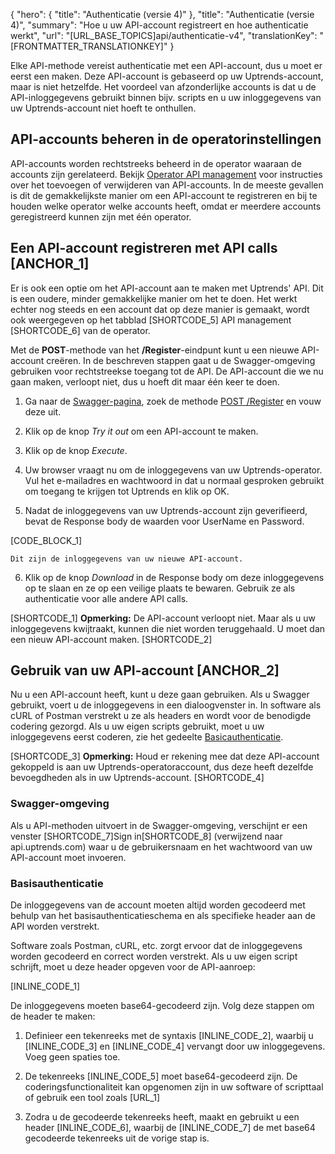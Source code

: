 {
  "hero": {
    "title": "Authenticatie (versie 4)"
  },
  "title": "Authenticatie (versie 4)",
  "summary": "Hoe u uw API-account registreert en hoe authenticatie werkt",
  "url": "[URL_BASE_TOPICS]api/authenticatie-v4",
  "translationKey": "[FRONTMATTER_TRANSLATIONKEY]"
}

Elke API-methode vereist authenticatie met een API-account, dus u moet er eerst een maken. Deze API-account is gebaseerd op uw Uptrends-account, maar is niet hetzelfde. Het voordeel van afzonderlijke accounts is dat u de API-inloggegevens gebruikt binnen bijv. scripts en u uw inloggegevens van uw Uptrends-account niet hoeft te onthullen.

## API-accounts beheren in de operatorinstellingen

API-accounts worden rechtstreeks beheerd in de operator waaraan de accounts zijn gerelateerd. Bekijk [Operator API management]([LINK_URL_1]) voor instructies over het toevoegen of verwijderen van API-accounts. In de meeste gevallen is dit de gemakkelijkste manier om een API-account te registreren en bij te houden welke operator welke accounts heeft, omdat er meerdere accounts geregistreerd kunnen zijn met één operator.

## Een API-account registreren met API calls [ANCHOR_1]

Er is ook een optie om het API-account aan te maken met Uptrends' API. Dit is een oudere, minder gemakkelijke manier om het te doen. Het werkt echter nog steeds en een account dat op deze manier is gemaakt, wordt ook weergegeven op het tabblad [SHORTCODE_5] API management [SHORTCODE_6] van de operator.

Met de **POST**-methode van het **/Register**-eindpunt kunt u een nieuwe API-account creëren. In de beschreven stappen gaat u de Swagger-omgeving gebruiken voor rechtstreekse toegang tot de API. De API-account die we nu gaan maken, verloopt niet, dus u hoeft dit maar één keer te doen.  

1.  Ga naar de [Swagger-pagina]([LINK_URL_2]), zoek de methode [POST /Register]([LINK_URL_3]) en vouw deze uit.

2.  Klik op de knop *Try it out* om een API-account te maken.

3.  Klik op de knop *Execute*.

4.  Uw browser vraagt nu om de inloggegevens van uw Uptrends-operator. Vul het e-mailadres en wachtwoord in dat u normaal gesproken gebruikt om toegang te krijgen tot Uptrends en klik op OK.

5.  Nadat de inloggegevens van uw Uptrends-account zijn geverifieerd, bevat de Response body de waarden voor UserName en Password.  

[CODE_BLOCK_1]              
      
    Dit zijn de inloggegevens van uw nieuwe API-account.

6.  Klik op de knop *Download* in de Response body om deze inloggegevens op te slaan en ze op een veilige plaats te bewaren. Gebruik ze als authenticatie voor alle andere API calls.

[SHORTCODE_1]
**Opmerking:** De API-account verloopt niet. Maar als u uw inloggegevens kwijtraakt, kunnen die niet worden teruggehaald. U moet dan een nieuw API-account maken.
[SHORTCODE_2]

## Gebruik van uw API-account [ANCHOR_2]

Nu u een API-account heeft, kunt u deze gaan gebruiken. Als u Swagger gebruikt, voert u de inloggegevens in een dialoogvenster in. In software als cURL of Postman verstrekt u ze als headers en wordt voor de benodigde codering gezorgd. Als u uw eigen scripts gebruikt, moet u uw inloggegevens eerst coderen, zie het gedeelte [Basicauthenticatie]([LINK_URL_4]).

[SHORTCODE_3]
**Opmerking:** Houd er rekening mee dat deze API-account gekoppeld is aan uw Uptrends-operatoraccount, dus deze heeft dezelfde bevoegdheden als in uw Uptrends-account.
[SHORTCODE_4]

### Swagger-omgeving

Als u API-methoden uitvoert in de Swagger-omgeving, verschijnt er een venster [SHORTCODE_7]Sign in[SHORTCODE_8] (verwijzend naar api.uptrends.com) waar u de gebruikersnaam en het wachtwoord van uw API-account moet invoeren.

### Basisauthenticatie

De inloggegevens van de account moeten altijd worden gecodeerd met behulp van het basisauthenticatieschema en als specifieke header aan de API worden verstrekt.

Software zoals Postman, cURL, etc. zorgt ervoor dat de inloggegevens worden gecodeerd en correct worden verstrekt. Als u uw eigen script schrijft, moet u deze header opgeven voor de API-aanroep:

[INLINE_CODE_1]

De inloggegevens moeten base64-gecodeerd zijn. Volg deze stappen om de header te maken:

1.  Definieer een tekenreeks met de syntaxis [INLINE_CODE_2], waarbij u [INLINE_CODE_3] en [INLINE_CODE_4] vervangt door uw inloggegevens. Voeg geen spaties toe.

2.  De tekenreeks [INLINE_CODE_5] moet base64-gecodeerd zijn. De coderingsfunctionaliteit kan opgenomen zijn in uw software of scripttaal of gebruik een tool zoals [URL_1]

3.  Zodra u de gecodeerde tekenreeks heeft, maakt en gebruikt u een header [INLINE_CODE_6], waarbij de [INLINE_CODE_7] de met base64 gecodeerde tekenreeks uit de vorige stap is.
